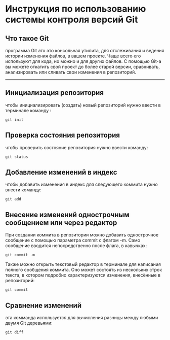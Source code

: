 # **Инструкция по использованию системы контроля версий Git**

## Что такое Git

программа Git это это консольная утилита, для отслеживания и ведения истории изменения файлов, в вашем проекте. Чаще всего его используют для кода, но можно и для других файлов. С помощью Git-a вы можете откатить свой проект до более старой версии, сравнивать, анализировать или сливать свои изменения в репозиторий.
________________________


## Инициализация репозитория

чтобы инициализировать (создать) новый репозиторий нужно ввести в терминале команду :

    git init

## Проверка состояния репозитория

чтобы проверить состояние репозитория нужно ввести команду:

    git status

 ##  Добавление изменений в индекс

чтобы добавить изменения в индекс для следующего коммита нужно внести команду:

    git add

## Внесение изменений однострочным сообщением или через редактор

При создании коммита в репозитории можно добавить однострочное сообщение с помощью параметра commit с флагом -m. Само сообщение вводится непосредственно после флага, в кавычках:

    git commit -m

Также можно открыть текстовый редактор в терминале для написания полного сообщения коммита. Оно может состоять из нескольких строк текста, в котором подробно характеризуются изменения, внесённые в репозиторий:

    git commit

## Cравнение изменений

эта комманда используется для вычисления разницы между любыми двумя Git деревьями:

    git diff
